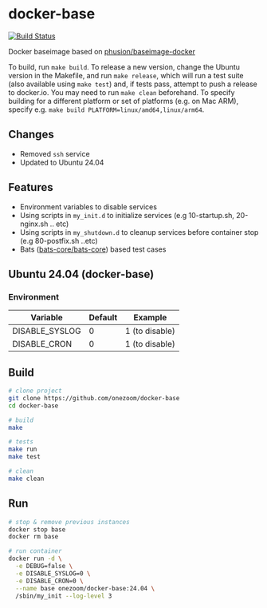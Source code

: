 # docker-base

[![Build Status](https://travis-ci.com/madharjan/docker-base.svg?branch=master)](https://travis-ci.com/madharjan/docker-base)

Docker baseimage based on [phusion/baseimage-docker](https://github.com/phusion/baseimage-docker)

To build, run `make build`. To release a new version, change the Ubuntu version in the
Makefile, and run `make release`, which will run a test suite (also available using
`make test`) and, if tests pass, attempt to push a release to docker.io.
You may need to run `make clean` beforehand. To specify building for a different platform
or set of platforms (e.g. on Mac ARM), specify e.g. `make build PLATFORM=linux/amd64,linux/arm64`.

## Changes

* Removed `ssh` service
* Updated to Ubuntu 24.04

## Features

* Environment variables to disable services
* Using scripts in `my_init.d` to initialize services (e.g 10-startup.sh, 20-nginx.sh .. etc)
* Using scripts in `my_shutdown.d` to cleanup services before container stop (e.g 80-postfix.sh ..etc)
* Bats ([bats-core/bats-core](https://github.com/bats-core/bats-core)) based test cases

## Ubuntu 24.04 (docker-base)

### Environment

| Variable       | Default | Example        |
|----------------|---------|----------------|
| DISABLE_SYSLOG | 0       | 1 (to disable) |
| DISABLE_CRON   | 0       | 1 (to disable) |

## Build

```bash
# clone project
git clone https://github.com/onezoom/docker-base
cd docker-base

# build
make

# tests
make run
make test

# clean
make clean
```

## Run

```bash
# stop & remove previous instances
docker stop base
docker rm base

# run container
docker run -d \
  -e DEBUG=false \
  -e DISABLE_SYSLOG=0 \
  -e DISABLE_CRON=0 \
  --name base onezoom/docker-base:24.04 \
  /sbin/my_init --log-level 3
```
